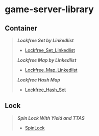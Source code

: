 # game-server-library

__Container__
---------
>___Lockfree Set by Linkedlist___
>* [Lockfree_Set_Linkedlist](./Container/Lockfree_Set_Linkedlist/Lockfree_Set_Linkedlist.h)
>
>___Lockfree Map by Linkedlist___
>* [Lockfree_Map_Linkedlist](./Container/Lockfree_Map_Linkedlist/Lockfree_Map_Linkedlist.h)
>
>___Lockfree Hash Map___
>* [Lockfree_Hash_Set](./Container/Lockfree_Hash_Set/Lockfree_Hash_Set.h)

__Lock__
---------
>___Spin Lock With Yield and TTAS___
>* [SpinLock](./Lock/Spin_Lock.h)
